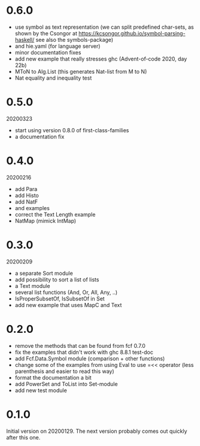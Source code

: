 # 0.6.0

 - use symbol as text representation (we can split predefined char-sets, as shown
   by the Csongor at https://kcsongor.github.io/symbol-parsing-haskell/ see also
   the symbols-package)
 - and hie.yaml (for language server)
 - minor documentation fixes
 - add new example that really stresses ghc (Advent-of-code 2020, day 22b)
 - MToN to Alg.List (this generates Nat-list from M to N)
 - Nat equality and inequality test

# 0.5.0

20200323

 - start using version 0.8.0 of first-class-families
 - a documentation fix

# 0.4.0

20200216

 - add Para
 - add Histo
 - add NatF
 - and examples 
 - correct the Text Length example
 - NatMap (mimick IntMap)

# 0.3.0

20200209

 - a separate Sort module
 - add possibility to sort a list of lists
 - a Text module
 - several list functions (And, Or, All, Any, ..)
 - IsProperSubsetOf, IsSubsetOf in Set
 - add new example that uses MapC and Text

# 0.2.0

 - remove the methods that can be found from fcf 0.7.0
 - fix the examples that didn't work with ghc 8.8.1 test-doc
 - add Fcf.Data.Symbol module (comparison + other functions)
 - change some of the examples from using Eval to use =<< operator
   (less parenthesis and easier to read this way)
 - format the documentation a bit
 - add PowerSet and ToList into Set-module
 - add new test module

# 0.1.0

Initial version on 20200129. The next version probably comes out quickly after 
this one.
